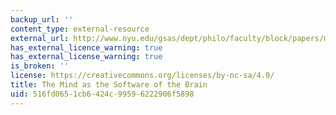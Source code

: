 ```yaml
---
backup_url: ''
content_type: external-resource
external_url: http://www.nyu.edu/gsas/dept/philo/faculty/block/papers/msb.html
has_external_licence_warning: true
has_external_license_warning: true
is_broken: ''
license: https://creativecommons.org/licenses/by-nc-sa/4.0/
title: The Mind as the Software of the Brain
uid: 516fd065-1cb6-424c-9959-6222906f5898
---
```

